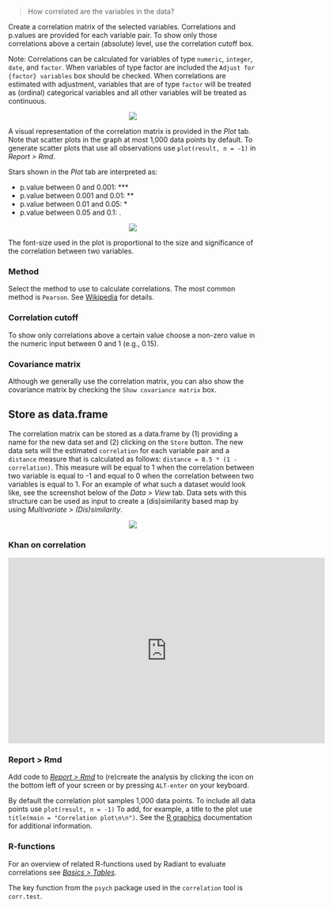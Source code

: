 > How correlated are the variables in the data?

Create a correlation matrix of the selected variables. Correlations and p.values are provided for each variable pair. To show only those correlations above a certain (absolute) level, use the correlation cutoff box.

Note: Correlations can be calculated for variables of type `numeric`, `integer`, `date`, and `factor`. When variables of type factor are included the `Adjust for {factor} variables` box should be checked. When correlations are estimated with adjustment, variables that are of type `factor` will be treated as (ordinal) categorical variables and all other variables will be treated as continuous. 

<p align="center"><img src="figures_basics/correlation_summary.png"></p>

A visual representation of the correlation matrix is provided in the _Plot_ tab. Note that scatter plots in the graph at most 1,000 data points by default. To generate scatter plots that use all observations use `plot(result, n = -1)` in _Report > Rmd_.

Stars shown in the _Plot_ tab are interpreted as:

- p.value between 0 and 0.001:  ***
- p.value between 0.001 and 0.01: **
- p.value between 0.01 and 0.05: *
- p.value between 0.05 and 0.1: .

<p align="center"><img src="figures_basics/correlation_plot.png"></p>

The font-size used in the plot is proportional to the size and significance of the correlation between two variables.

### Method

Select the method to use to calculate correlations. The most common method is `Pearson`. See <a href="https://en.wikipedia.org/wiki/Pearson_product-moment_correlation_coefficient" target = "_blank">Wikipedia</a> for details.

### Correlation cutoff

To show only correlations above a certain value choose a non-zero value in the numeric input between 0 and 1 (e.g., 0.15).

### Covariance matrix

Although we generally use the correlation matrix, you can also show the covariance matrix by checking the `Show covariance matrix` box.

## Store as data.frame

The correlation matrix can be stored as a data.frame by (1) providing a name for the new data set and (2) clicking on the `Store` button. The new data sets will the estimated `correlation` for each variable pair and a `distance` measure that is calculated as follows: `distance = 0.5 * (1 - correlation)`. This measure will be equal to 1 when the correlation between two variable is equal to -1 and equal to 0 when the correlation between two variables is equal to 1. For an example of what such a dataset would look like, see the screenshot below of the _Data > View_ tab. Data sets with this structure can be used as input to create a (dis)similarity based map by using _Multivariate > (Dis)similarity_.

<p align="center"><img src="figures_basics/correlation_store.png"></p>

### Khan on correlation

<p align="center"><iframe width="640" height="375" src="https://www.youtube.com/embed/-Y-M9aD_ccQ" frameborder="0" allowfullscreen></iframe></p>

### Report > Rmd

Add code to <a href="https://radiant-rstats.github.io/docs/data/report_rmd.html" target="_blank">_Report > Rmd_</a> to (re)create the analysis by clicking the <i title="report results" class="fa fa-edit"></i> icon on the bottom left of your screen or by pressing `ALT-enter` on your keyboard. 

By default the correlation plot samples 1,000 data points. To include all data points use `plot(result, n = -1)`
To add, for example, a title to the plot use `title(main = "Correlation plot\n\n")`. See the <a href="https://cran.r-project.org/doc/manuals/R-intro.html#Low_002dlevel-plotting-commands" target="_blank">R graphics</a> documentation for additional information.

### R-functions

For an overview of related R-functions used by Radiant to evaluate correlations see <a href = "https://radiant-rstats.github.io/radiant.basics/reference/index.html#section-basics-tables" target="_blank">_Basics > Tables_</a>.

The key function from the `psych` package used in the `correlation` tool is `corr.test`.
